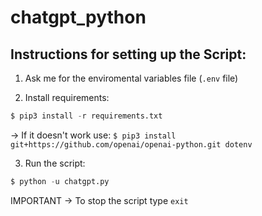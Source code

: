 # chatgpt_python

## Instructions for setting up the Script:

1. Ask me for the enviromental variables file (`.env` file)

2. Install requirements: 
```python
$ pip3 install -r requirements.txt
```
-> If it doesn't work use: 
```$ pip3 install git+https://github.com/openai/openai-python.git dotenv```

3. Run the script:
```python
$ python -u chatgpt.py
```
IMPORTANT -> To stop the script type `exit`
